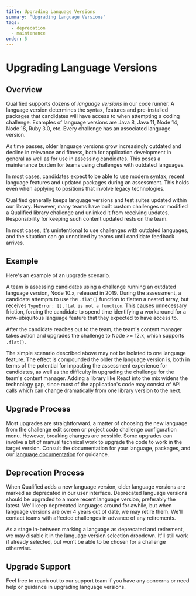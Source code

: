 ```yaml
---
title: Upgrading Language Versions
summary: "Upgrading Language Versions"
tags:
  - deprecation
  - maintenance
order: 5
---
```


# Upgrading Language Versions

## Overview

Qualified supports dozens of _language versions_ in our code runner. A language version determines the syntax, features and pre-installed packages that candidates will have access to when attempting a coding challenge. Examples of language versions are Java 8, Java 11, Node 14, Node 18, Ruby 3.0, etc. Every challenge has an associated language version.

As time passes, older language versions grow increasingly outdated and decline in relevance and fitness, both for application development in general as well as for use in assessing candidates. This poses a maintenance burden for teams using challenges with outdated languages.

In most cases, candidates expect to be able to use modern syntax, recent language features and updated packages during an assessment. This holds even when applying to positions that involve legacy technologies.

Qualified generally keeps language versions and test suites updated within our library. However, many teams have built custom challenges or modified a Qualified library challenge and unlinked it from receiving updates. Responsibility for keeping such content updated rests on the team.

In most cases, it's unintentional to use challenges with outdated languages, and the situation can go unnoticed by teams until candidate feedback arrives.

## Example

Here's an example of an upgrade scenario.

A team is assessing candidates using a challenge running an outdated language version, Node 10.x, released in 2019. During the assessment, a candidate attempts to use the `.flat()` function to flatten a nested array, but receives `TypeError: [].flat is not a function`. This causes unnecessary friction, forcing the candidate to spend time identifying a workaround for a now-ubiquitous language feature that they expected to have access to.

After the candidate reaches out to the team, the team's content manager takes action and upgrades the challenge to Node >= 12.x, which supports `.flat()`.

The simple scenario described above may not be isolated to one language feature. The effect is compounded the older the language version is, both in terms of the potential for impacting the assessment experience for candidates, as well as the difficulty in upgrading the challenge for the team's content manager. Adding a library like React into the mix widens the technology gap, since most of the application's code may consist of API calls which can change dramatically from one library version to the next.

## Upgrade Process

Most upgrades are straightforward, a matter of choosing the new language from the challenge edit screen or project code challenge configuration menu. However, breaking changes are possible. Some upgrades can involve a bit of manual technical work to upgrade the code to work in the target version. Consult the documentation for your language, packages, and our [language documentation](/reference/languages) for guidance.

## Deprecation Process

When Qualified adds a new language version, older language versions are marked as deprecated in our user interface. Deprecated language versions should be upgraded to a more recent language version, preferably the latest. We'll keep deprecated languages around for awhile, but when language versions are over 4 years out of date, we may retire them. We'll contact teams with affected challenges in advance of any retirements.

As a stage in-between marking a language as deprecated and retirement, we may disable it in the language version selection dropdown. It'll still work if already selected, but won't be able to be chosen for a challenge otherwise.

## Upgrade Support

Feel free to reach out to our support team if you have any concerns or need help or guidance in upgrading language versions.

